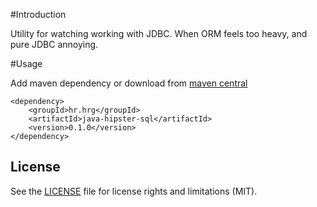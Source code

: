 #Introduction

Utility for watching working with JDBC. When ORM feels too heavy, and pure JDBC annoying.


#Usage

Add maven dependency or download from [maven central](http://repo1.maven.org/maven2/hr/hrg/java-hipster-sql/)

```
<dependency>
	<groupId>hr.hrg</groupId>
	<artifactId>java-hipster-sql</artifactId>
	<version>0.1.0</version>
</dependency>
```


## License

See the [LICENSE](LICENSE.md) file for license rights and limitations (MIT).
